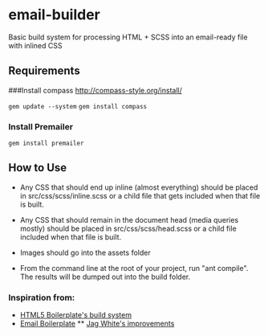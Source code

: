 email-builder
=============

Basic build system for processing HTML + SCSS into an email-ready file with inlined CSS


## Requirements

###Install compass
http://compass-style.org/install/

`gem update --system`
`gem install compass`


### Install Premailer

`gem install premailer`



## How to Use
* Any CSS that should end up inline (almost everything) should be placed in src/css/scss/inline.scss or a child file that gets included when that file is built.

* Any CSS that should remain in the document head (media queries mostly) should be placed in src/css/scss/head.scss or a child file included when that file is built.

* Images should go into the assets folder

* From the command line at the root of your project, run "ant compile". The results will be dumped out into the build folder.


### Inspiration from:
* [HTML5 Boilerplate's build system](https://github.com/h5bp/ant-build-script)
* [Email Boilerplate](https://github.com/seanpowell/Email-Boilerplate)
** [Jag White's improvements](https://github.com/jagwire16/Email-Boilerplate)